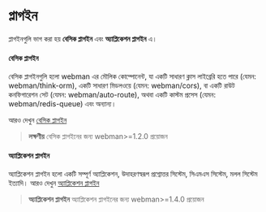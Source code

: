 # প্লাগইন
প্লাগইনগুলি ভাগ করা হয় **বেসিক প্লাগইন** এবং **অ্যাপ্লিকেশন প্লাগইন** এ।

#### বেসিক প্লাগইন
বেসিক প্লাগইনগুলি হলো webman এর মৌলিক কোম্পোনেন্ট, যা একটি সাধারণ ক্লাস লাইব্রেরি হতে পারে (যেমন: webman/think-orm), একটি সাধারণ মিডলওয়ে (যেমন: webman/cors), বা একটি রাউট কনফিগারেশন সেট (যেমন: webman/auto-route), অথবা একটি কাস্টম প্রসেস (যেমন: webman/redis-queue) এবং অন্যান্য।

আরও দেখুন [বেসিক প্লাগইন](plugin/base.md)

> **লক্ষণীয়**
> বেসিক প্লাগইনের জন্য webman>=1.2.0 প্রয়োজন

#### অ্যাপ্লিকেশন প্লাগইন
অ্যাপ্লিকেশন প্লাগইন হলো একটি সম্পূর্ণ অ্যাপ্লিকেশন, উদাহরণস্বরূপ প্রশ্নোত্তর সিস্টেম, সিএমএস সিস্টেম, মলল সিস্টেম ইত্যাদি।
আরও দেখুন [অ্যাপ্লিকেশন প্লাগইন](app/app.md)

> **অ্যাপ্লিকেশন প্লাগইন**
> অ্যাপ্লিকেশন প্লাগইনের জন্য webman>=1.4.0 প্রয়োজন
